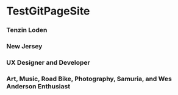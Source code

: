 # TestGitPageSite
### Tenzin Loden
### New Jersey
### UX Designer and Developer
### Art, Music, Road Bike, Photography, Samuria, and Wes Anderson Enthusiast
  
